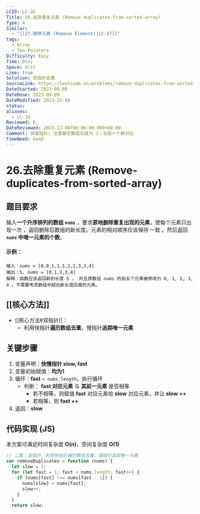```yaml
---
LCID: LC-26
Title: 26.去除重复元素 (Remove-duplicates-from-sorted-array)
Type: A
Similar:
  - "[[27.移除元素 (Remove Element)|LC-27]]"
tags:
  - Array
  - Two-Pointers
Difficulty: Easy
Time: O(n)
Space: O(1)
Like: true
Solution: 双指针去重
SourceLink: https://leetcode.cn/problems/remove-duplicates-from-sorted-array
DateStarted: 2023-09-09
DateDone: 2023-09-09
DateModified: 2023-12-08
status: 
aliases:
  - LC-26
Reviewed: 6
DateReviewed: 2023-12-08T00:00:00.000+08:00
Comment: 快慢指针; 注意最短数组长度为 1；与前一个数对比
TimeNeed: Good
---
```

# 26.去除重复元素 (Remove-duplicates-from-sorted-array)
## 题目要求
输入**一个升序排列的数组 `nums`** ，要求**原地删除重复出现的元素**，使每个元素只出现一次 ，返回删除后数组的新长度。元素的相对顺序应该保持 一致 。然后返回 **`nums` 中唯一元素的个数**。  
#### 示例：
<!--SR:!2023-09-15,3,250!2023-09-15,3,250!2023-09-15,3,250-->

```
输入：nums = [0,0,1,1,1,2,2,3,3,4]
输出：5, nums = [0,1,2,3,4]
解释：函数应该返回新的长度 5 ， 并且原数组 nums 的前五个元素被修改为 0, 1, 2, 3, 4 。不需要考虑数组中超出新长度后面的元素。
```

## [[核心方法]]
- [[核心方法#双指针]]：
	- 利用快指针**遍历数组去重**，慢指针**追踪唯一元素**
## 关键步骤
1. 变量声明：**快慢指针 slow, fast**
2. 变量初始赋值：**均为1**
3. 循环：**fast** `< nums.length`，执行循环
	- 判断： **fast 对应元素** 与 **其前一元素** 是否相等
		- 若不相等，则赋值 **fast** 对应元素给 **slow** 对应元素，并让 **slow ++**
		- 若相等，则 **fast ++**
4. 返回：**slow**
## 代码实现 (JS)
本方案可满足时间复杂度 **O(n)**，空间复杂度 **O(1)**
```js
// 二版：双指针，利用快指针遍历数组去重，慢指针追踪唯一元素
var removeDuplicates = function (nums) {
  let slow = 1;
  for (let fast = 1; fast < nums.length; fast++) {
    if (nums[fast] !== nums[fast - 1]) {
      nums[slow] = nums[fast];
      slow++;
    }
  }
  return slow;
```